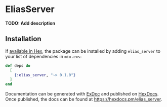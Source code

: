 # EliasServer

**TODO: Add description**

## Installation

If [available in Hex](https://hex.pm/docs/publish), the package can be installed
by adding `elias_server` to your list of dependencies in `mix.exs`:

```elixir
def deps do
  [
    {:elias_server, "~> 0.1.0"}
  ]
end
```

Documentation can be generated with [ExDoc](https://github.com/elixir-lang/ex_doc)
and published on [HexDocs](https://hexdocs.pm). Once published, the docs can
be found at <https://hexdocs.pm/elias_server>.

